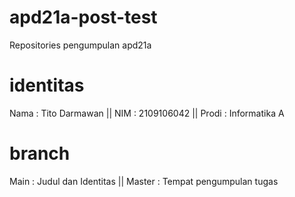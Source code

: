 # apd21a-post-test
Repositories pengumpulan apd21a

# identitas
Nama  : Tito Darmawan ||
NIM   : 2109106042 ||
Prodi : Informatika A

# branch
Main    : Judul dan Identitas ||
Master  : Tempat pengumpulan tugas
